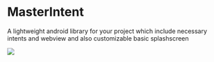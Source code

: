 # MasterIntent
A lightweight android library for your project which include necessary intents and webview and also customizable basic splashscreen


[![](https://jitpack.io/v/kanulp/MasterIntent.svg)](https://jitpack.io/#kanulp/MasterIntent)
